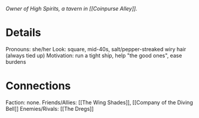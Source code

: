 ---
---

*Owner of High Spirits, a tavern in [[Coinpurse Alley]].*
# Details
Pronouns: she/her
Look: square, mid-40s, salt/pepper-streaked wiry hair (always tied up)
Motivation: run a tight ship, help "the good ones", ease burdens
# Connections
Faction: none.
Friends/Allies: [[The Wing Shades]], [[Company of the Diving Bell]]
Enemies/Rivals: [[The Dregs]]


